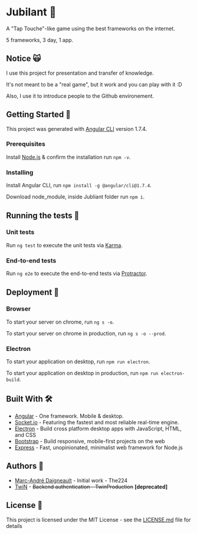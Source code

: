 # Jubilant 🐎

A "Tap Touche"-like game using the best frameworks on the internet.

5 frameworks, 3 day, 1 app.

## Notice 🙀

I use this project for presentation and transfer of knowledge. 

It's not meant to be a "real game", but it work and you can play with it :D

Also, I use it to introduce people to the Github environement. 

## Getting Started 🤗

This project was generated with [Angular CLI](https://github.com/angular/angular-cli) version 1.7.4.

### Prerequisites

Install [Node.js](https://nodejs.org/en/) & confirm the installation run `npm -v`. 

### Installing

Install Angular CLI, run `npm install -g @angular/cli@1.7.4`.

Download node_module, inside Jubliant folder run `npm i`.

## Running the tests 🤖

### Unit tests

Run `ng test` to execute the unit tests via [Karma](https://karma-runner.github.io).

### End-to-end tests

Run `ng e2e` to execute the end-to-end tests via [Protractor](http://www.protractortest.org/).

## Deployment 🤪

### Browser

To start your server on chrome, run `ng s -o`.

To start your server on chrome in production, run `ng s -o --prod`.

### Electron

To start your application on desktop, run `npm run electron`.

To start your application on desktop in production, run `npm run electron-build`.

## Built With 🛠

 * [Angular](https://angular.io/) - One framework. Mobile & desktop.
 * [Socket.io](https://socket.io/) - Featuring the fastest and most reliable real-time engine.
 * [Electron](https://electronjs.org/) - Build cross platform desktop apps with JavaScript, HTML, and CSS
 * [Bootstrap](https://getbootstrap.com/) - Build responsive, mobile-first projects on the web
 * [Express](https://expressjs.com/) - Fast, unopinionated, minimalist web framework for Node.js

## Authors 🧐
 * [Marc-André Daigneault](https://github.com/The224) - Initial work - The224
 * [TwiN](https://github.com/TwinProduction) - ~~Backend authentication - TwinProduction~~ __[deprecated]__

## License 🔑
This project is licensed under the MIT License - see the [LICENSE.md](https://github.com/The224/Jubilant/blob/master/LICENSE) file for details
